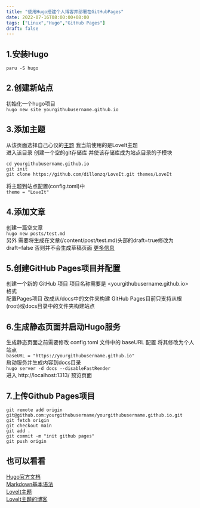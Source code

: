 ```yaml
---
title: "使用Hugo搭建个人博客并部署在GitHubPages"
date: 2022-07-16T08:00:00+08:00
tags: ["Linux","Hugo","GitHub Pages"]
draft: false
---
```


## 1.安装Hugo

`paru -S hugo`

## 2.创建新站点

初始化一个hugo项目  
`hugo new site yourgithubusername.github.io`

## 3.添加主题

从该页面选择自己心仪的[主题](https://themes.gohugo.io/) 我当前使用的是LoveIt主题  
进入该目录 创建一个空的git存储库 并使该存储库成为站点目录的子模块

```
cd yourgithubusername.github.io
git init
git clone https://github.com/dillonzq/LoveIt.git themes/LoveIt
```

将主题到站点配置(config.toml)中  
`theme = "LoveIt"`

## 4.添加文章

创建一篇空文章  
`hugo new posts/test.md`  
另外 需要将生成在文章(/content/post/test.md)头部的draft=true修改为draft=false 否则并不会生成草稿页面
[更多信息](https://gohugo.io/getting-started/usage/#draft-future-and-expired-content)

## 5.创建GitHub Pages项目并配置

创建一个新的 GitHub 项目 项目名称需要是 <yourgithubusername.github.io> 格式  
配置Pages项目 改成从/docs中的文件夹构建 GitHub Pages目前只支持从根(root)或docs目录中的文件夹构建站点

## 6.生成静态页面并启动Hugo服务

生成静态页面之前需要修改 config.toml 文件中的 baseURL 配置 将其修改为个人站点  
`baseURL = "https://yourgithubusername.github.io"`  
启动服务并生成内容到docs目录  
`hugo server -d docs --disableFastRender`  
进入 http://localhost:1313/ 预览页面

## 7.上传Github Pages项目

```
git remote add origin git@github.com:yourgithubusername/yourgithubusername.github.io.git
git fetch origin
git checkout main
git add .
git commit -m "init github pages"
git push origin
```

## 也可以看看

[Hugo官方文档](https://gohugo.io/documentation/)  
[Markdown基本语法](https://www.markdownguide.org/basic-syntax/)  
[LoveIt主题](https://github.com/dillonzq/LoveIt)  
[LoveIt主题的博客](https://hugoloveit.com/)